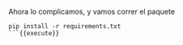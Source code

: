 Ahora lo complicamos, y vamos correr el paquete 

```
pip install -r requirements.txt
```{{execute}}


